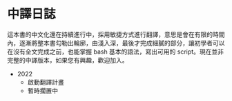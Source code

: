 # 中譯日誌

這本書的中文化還在持續進行中，採用敏捷方式進行翻譯，意思是會在有限的時間內，逐漸將整本書勾勒出輪廓，由淺入深，最後才完成細膩的部分，讓初學者可以在沒有全文完成之前，也能掌握 bash 基本的語法，寫出可用的 script。現在並非完整的中譯版本，如果您有興趣，歡迎加入。

* 2022
  * 啟動翻譯計畫
  * 暫時擱置中
